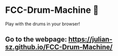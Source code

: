 # FCC-Drum-Machine 🥁
Play with the drums in your browser!

## Go to the webpage: https://julian-sz.github.io/FCC-Drum-Machine/
